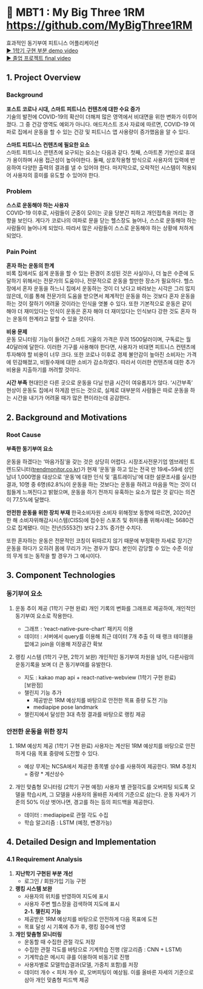 # 💪 MBT1 : My Big Three 1RM https://github.com/MyBigThree1RM
효과적인 동기부여 피트니스 어플리케이션<br/>
[▶️ 1학기 구현 부분 demo video](https://www.youtube.com/watch?v=lEyoYJpFPHU) <br />
[▶️ 졸업 프로젝트 final video](https://youtu.be/gI5CDWbODE0)

## 1. Project Overview
### Background
**포스트 코로나 시대, 스마트 피트니스 컨텐츠에 대한 수요 증가**<br/>
기술의 발전에 COVID-19의 확산이 더해져 많은 영역에서 비대면을 위한 변화가 이루어졌다. 그 중 건강 영역도 예외가 아니다. 애드저스트 조사 자료에 따르면, COVID-19 여파로 집에서 운동을 할 수 있는 건강 및 피트니스 앱 사용량이 증가했음을 알 수 있다.

**스마트 피트니스 컨텐츠에 필요한 요소**<br/>
스마트 피트니스 콘텐츠에 요구되는 요소는 다음과 같다. 첫째, 스마트폰 기반으로 휴대가 용이하며 사용 접근성이 높아야한다. 둘째, 상호작용형 방식으로 사용자의 입력에 반응하여 다양한 출력의 결과를 낼 수 있어야 한다. 마지막으로, 오락적인 시스템이 적용되어 사용자의 흥미를 유도할 수 있어야 한다.

### Problem
**스스로 운동해야 하는 사용자**<br/>
COVID-19 이후로, 사람들이 군중이 모이는 곳을 당분간 피하고 개인접촉을 꺼리는 경향을 보인다. 게다가 코로나의 여파로 문을 닫는 헬스장도 늘어나, 스스로 운동해야 하는 사람들이 늘어나게 되었다. 따라서 많은 사람들이 스스로 운동해야 하는 상황에 처하게 되었다. 

### Pain Point
**혼자 하는 운동의 한계**<br/>
비록 집에서도 쉽게 운동을 할 수 있는 환경이 조성된 것은 사실이나, 더 높은 수준에 도달하기 위해서는 전문가의 도움이나, 전문적으로 운동을 할만한 장소가 필요하다. 헬스장에서 혼자 운동을 하느니 집에서 운동하는 것이 더 낫다고 바라보는 시각은 그리 많지 않은데, 이를 통해 전문가의 도움을 받으면서 체계적인 운동을 하는 것보다 혼자 운동을 하는 것이 잘하기 어려울 것이라는 인식을 엿볼 수 있다. 또한 기본적으로 운동은 같이 해야 더 재미있다는 인식이 운동은 혼자 해야 더 재미있다는 인식보다 강한 것도 혼자 하는 운동의 한계라고 말할 수 있을 것이다.

**비용 문제**<br/>
운동 모니터링 기능이 들어간 스마트 거울의 가격은 무려 1500달러이며, 구독료는 월 40달러에 달한다. 이러한 기구를 사용해야 한다면, 사용자가 비대면 피트니스 컨텐츠에 투자해야 할 비용이 너무 크다. 또한 코로나 이후로 경제 불안감이 높아진 소비자는 가격에 민감해졌고, 비필수재에 대한 소비가 감소하였다. 따라서 이러한 컨텐츠에 대한 추가 비용을 지출하기를 꺼려할 것이다.

**시간 부족**
현대인은 다른 곳으로 운동을 다닐 만큼 시간이 여유롭지가 않다. ‘시간부족’ 현상이 운동도 집에서 하게끔 만드는 것으로, 실제로 대부분의 사람들은 따로 운동을 하는 시간을 내기가 어려울 때가 많은 편이라는데 공감한다.

## 2. Background and Motivations
### Root Cause
**부족한 동기부여 요소**

운동을 하겠다는 ‘마음가짐’을 갖는 것은 상당히 어렵다. 시장조사전문기업 엠브레인 트렌드모니터([trendmonitor.co.kr](http://trendmonitor.co.kr/))가 현재 ‘운동’을 하고 있는 전국 만 19세~59세 성인남녀 1,000명을 대상으로 ‘운동’에 대한 인식 및 ‘홈트레이닝’에 대한 설문조사를 실시한 결과, 10명 중 6명(62.8%)이 운동을 하는 것보다는 운동을 하려고 마음을 먹는 것이 더 힘들게 느껴진다고 밝혔으며, 운동을 하기 전까지 유혹하는 요소가 많은 것 같다는 의견이 77.5%에 달했다. 

**안전한 운동을 위한 장치 부재**
한국소비자원 소비자 위해정보 동향에 따르면, 2020년 한 해 소비자위해감시시스템(CISS)에 접수된 스포츠 및 취미용품 위해사례는 5680건으로 집계됐다. 이는 전년(5553건) 보다 2.3% 증가한 수치다.

또한 혼자하는 운동은 전문적인 코칭이 뒤따르지 않기 때문에 부정확한 자세로 장기간 운동을 하다가 오히려 몸에 무리가 가는 경우가 많다. 본인이 감당할 수 있는 수준 이상의 무게 또는 동작을 할 경우가 그 예시이다.
    
## 3. Component Technologies
### 동기부여 요소
1. 운동 추이 제공 (1학기 구현 완료)
    개인 기록의 변화를 그래프로 제공하여, 개인적인 동기부여 요소로 작용한다.
    - 그래프 : ‘react-native-pure-chart’ 패키지 이용
    - 데이터 : 서버에서 query를 이용해 최근 데이터 7개 추출
        이 때 랭크 테이블을 없애고 join을 이용해 저장공간 확보
        
2. 랭킹 시스템 (1학기 구현, 2학기 보완)
    개인적인 동기부여 차원을 넘어, 다른사람의 운동기록을 보며 더 큰 동기부여를 유발한다.
    - 지도 : kakao map api + react-native-webview (1학기 구현 완료)<br/>
[보완점]
    - 챌린지 기능 추가
        - 제공받은 1RM 예상치를 바탕으로 안전한 목표 중량 도전 기능
        - mediapipe pose landmark
    - 챌린지에서 달성한 3대 측정 결과를 바탕으로 랭킹 제공
    
### 안전한 운동을 위한 장치
1. 1RM 예상치 제공 (1학기 구현 완료)
    사용자는 계산된 1RM 예상치를 바탕으로 안전하게 다음 목표 중량에 도전할 수 있다.
    - 예상 무게는 NCSA에서 제공한 종목별 상수를 사용하여 제공한다.
        1RM 추정치 = 중량 * 계산상수
        
2. 개인 맞춤형 모니터링 (2학기 구현 예정)
    사용자 별 관절각도를 오버피팅 되도록 모델을 학습시켜, 그 모델을 사용자의 올바른 자세의 기준으로 삼는다.
    운동 자세가 기준의 50% 이상 벗어나면, 경고를 하는 등의 피드백을 제공한다.
    - 데이터 : mediapipe로 관절 각도 수집
    - 학습 알고리즘 : LSTM (예정, 변경가능)

## 4. Detailed Design and Implementation

### 4.1 Requirement Analysis

1. **지난학기 구현된 부분 개선**
    - 로그인 / 회원가입 기능 구현
2. **랭킹 시스템 보완**
    - 사용자의 위치를 반영하여 지도에 표시
    - 사용자 주변 헬스장을 검색하여 지도에 표시
<br/>**2-1. 챌린지 기능**
    - 제공받은 1RM 예상치를 바탕으로 안전하게 다음 목표에 도전
    - 목표 달성 시 기록에 추가 후, 랭킹 점수에 반영
3. **개인 맞춤형 모니터링**
    - 운동할 때 수집한 관절 각도 저장
    - 수집한 관절 각도를 바탕으로 기계학습 진행 (알고리즘 : CNN + LSTM)
    - 기계학습은 메시지 큐를 이용하여 비동기로 진행
    - 사용자별로 모델학습결과(모델, 가중치 포함)를 저장
    - 데이터 개수 < 피처 개수 로, 오버피팅이 예상됨. 이를 올바른 자세의 기준으로 삼아 개인 맞춤형 피드백 제공
